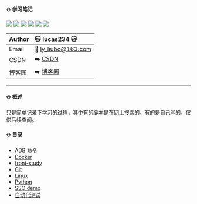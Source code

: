 #### :snowman: 学习笔记
![](https://img.shields.io/badge/编程语言-purple.svg) ![](https://img.shields.io/badge/Python-green.svg) ![](https://img.shields.io/badge/自动化测试-blue.svg) ![](https://img.shields.io/badge/版本控制-red.svg)  ![](https://img.shields.io/badge/模块学习-yellow.svg)
![](https://img.shields.io/badge/其他-orange.svg) 

|Author|:cat: lucas234 :cat:|
|---|:---|
|Email|:email: ly_liubo@163.com|    
|CSDN|:arrow_right: [CSDN](https://blog.csdn.net/lb245557472)|
|博客园|:arrow_right: [博客园](https://www.cnblogs.com/lucas--liu/)|


****
#### :snowman: 概述
只是简单记录下学习的过程，其中有的脚本是在网上搜索的，有的是自己写的，仅供后续查阅。

#### :snowman: 目录
- [ADB 命令](adb)
- [Docker](Docker)
- [front-study](https://github.com/lucas234/front-study)
- [Git](Git)
- [Linux](Linux)
- [Python](Python) 
- [SSO demo](https://github.com/lucas234/OauthDemo)
- [自动化测试](自动化测试)


